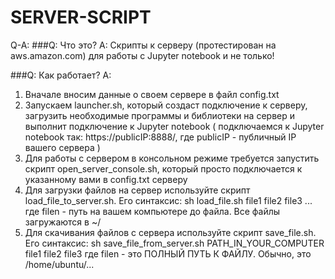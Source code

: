 # SERVER-SCRIPT

Q-A:
###Q: Что это?
A: Скрипты к серверу (протестирован на aws.amazon.com) для работы с
Jupyter notebook и не только!

###Q: Как работает?
A:
1. Вначале вносим данные о своем сервере в файл config.txt
2. Запускаем launcher.sh, который создаст подключение к серверу, загрузить
необходимые программы и библиотеки на сервер и выполнит подключение к Jupyter notebook ( подключаемся к Jupyter notebook так: https://publicIP:8888/, где
  publicIP - публичный IP вашего сервера )
3. Для работы с сервером в консольном режиме требуется запустить скрипт
open_server_console.sh, который просто подключается к указанному вами в config.txt
серверу
4. Для загрузки файлов на сервер используйте скрипт load_file_to_server.sh. Его синтаксис:
sh load_file.sh file1 file2 file3 ...
где filen - путь на вашем компьютере до файла. Все файлы загружаются в ~/
5. Для скачивания файлов с сервера используйте скрипт save_file.sh. Его синтаксис:
sh save_file_from_server.sh PATH_IN_YOUR_COMPUTER file1 file2 file3
где filen - это ПОЛНЫЙ ПУТЬ К ФАЙЛУ. Обычно, это /home/ubuntu/...
